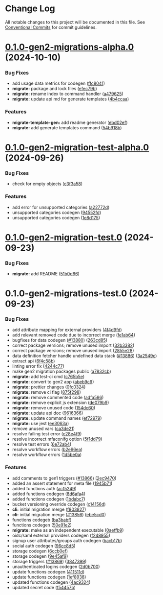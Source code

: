 # Change Log

All notable changes to this project will be documented in this file.
See [Conventional Commits](https://conventionalcommits.org) for commit guidelines.

# [0.1.0-gen2-migrations-alpha.0](https://github.com/aws-amplify/amplify-cli/compare/@aws-amplify/migrate@0.1.0-gen2-migration-test-alpha.0...@aws-amplify/migrate@0.1.0-gen2-migrations-alpha.0) (2024-10-10)


### Bug Fixes

* add usage data metrics for codegen ([ffc8041](https://github.com/aws-amplify/amplify-cli/commit/ffc8041041c6d1b66589c537e93f05a7453e5bc9))
* **migrate:** package and lock files ([efec79b](https://github.com/aws-amplify/amplify-cli/commit/efec79b285bbf5291d1223a1ff0efa448594dafc))
* **migrate:** rename index to command handler ([a479625](https://github.com/aws-amplify/amplify-cli/commit/a479625b705a9b26e30cb58aeca9cdc9c285642d))
* **migrate:** update api md for generate templates ([4b4ccaa](https://github.com/aws-amplify/amplify-cli/commit/4b4ccaa560b4e4af1c35115acfb21f1a5cab4b9a))


### Features

* **migrate-template-gen:** add readme generator ([ebd02ef](https://github.com/aws-amplify/amplify-cli/commit/ebd02efb22f187c163db694f4eabd584a43d9873))
* **migrate:** add generate templates command ([54b918b](https://github.com/aws-amplify/amplify-cli/commit/54b918b0c97da846baf9f1d715253299fe598930))





# [0.1.0-gen2-migration-test-alpha.0](https://github.com/aws-amplify/amplify-cli/compare/@aws-amplify/migrate@0.1.0-gen2-migration-test.0...@aws-amplify/migrate@0.1.0-gen2-migration-test-alpha.0) (2024-09-26)


### Bug Fixes

* check for empty objects ([c3f3a58](https://github.com/aws-amplify/amplify-cli/commit/c3f3a58ec1095b7051e701aa4f9e94ce0e45513a))


### Features

* add error for unsupported categories ([a22772d](https://github.com/aws-amplify/amplify-cli/commit/a22772d54c65ff59dffd5721e17ec4501c16d759))
* unsupported categories codegen ([94552fd](https://github.com/aws-amplify/amplify-cli/commit/94552fdeaca3ffdede0182adbef9a37885bff621))
* unsupported categories codegen ([1e8d175](https://github.com/aws-amplify/amplify-cli/commit/1e8d17585157a460ae8cf1f53546b270893e2b99))





# [0.1.0-gen2-migration-test.0](https://github.com/aws-amplify/amplify-cli/compare/@aws-amplify/migrate@0.1.0-gen2-migrations-test.0...@aws-amplify/migrate@0.1.0-gen2-migration-test.0) (2024-09-23)


### Bug Fixes

* **migrate:** add README ([51b0d66](https://github.com/aws-amplify/amplify-cli/commit/51b0d666292ae766b7b36ec3f171cb0f281674fc))





# 0.1.0-gen2-migrations-test.0 (2024-09-23)


### Bug Fixes

* add attribute mapping for external providers ([4f4d9fd](https://github.com/aws-amplify/amplify-cli/commit/4f4d9fd261eefbaca6bd3a563b03e59573869e91))
* add relevant removed code due to incorrect merge ([fe1ab64](https://github.com/aws-amplify/amplify-cli/commit/fe1ab6430a668fb55e280552cb358ae97503d002))
* bugfixes for data codegen ([#13880](https://github.com/aws-amplify/amplify-cli/issues/13880)) ([263cd85](https://github.com/aws-amplify/amplify-cli/commit/263cd85da1acb689e647db42fe0bf176da036cb5))
* correct package versions; remove unused import ([32b3382](https://github.com/aws-amplify/amplify-cli/commit/32b338286bef118f139ba0d0d98a9d45f23920fb))
* correct package versions; remove unused import ([2855e28](https://github.com/aws-amplify/amplify-cli/commit/2855e28744bc0d319ff85d7a7a1a36d5fbdad253))
* data definition fetcher handle undefined data stack ([#13886](https://github.com/aws-amplify/amplify-cli/issues/13886)) ([3a2549c](https://github.com/aws-amplify/amplify-cli/commit/3a2549cae564fa1291f44d64145c46d9df733fc3))
* extract api ([6f4c58b](https://github.com/aws-amplify/amplify-cli/commit/6f4c58b947fa3be4c2c7c200484fa46b6823bb30))
* linting error fix ([4244c77](https://github.com/aws-amplify/amplify-cli/commit/4244c77eb2141a9837de26287a6739d53701b79d))
* make gen2 migration packages public ([a7832cb](https://github.com/aws-amplify/amplify-cli/commit/a7832cb622cabf3eec3f770393477256117ea47d))
* **migrate:** add test-ci cmd ([c765b5e](https://github.com/aws-amplify/amplify-cli/commit/c765b5e0cfa8d0f8ac9bdd77c4eb3a261e0a933d))
* **migrate:** convert to gen2 app ([abeb9c9](https://github.com/aws-amplify/amplify-cli/commit/abeb9c9863c6aa78dde0f5b10228537f1038c9b1))
* **migrate:** prettier changes ([0fc0324](https://github.com/aws-amplify/amplify-cli/commit/0fc03241cc0095a45b1dc59f9102cdf3989daca7))
* **migrate:** remove ci flag ([875f298](https://github.com/aws-amplify/amplify-cli/commit/875f298014e02d1d4feb544bb097a7ae2aa991d8))
* **migrate:** remove commented code ([adfa586](https://github.com/aws-amplify/amplify-cli/commit/adfa586a431b14253b2515ce404bb388879a814b))
* **migrate:** remove explicit js extension ([de079b9](https://github.com/aws-amplify/amplify-cli/commit/de079b9295484a9c944ade6ee9845b2c46fc1b5c))
* **migrate:** remove unused code ([154dc60](https://github.com/aws-amplify/amplify-cli/commit/154dc6081b79109fccd9b365dbff7d563f3a427d))
* **migrate:** update api doc ([9616366](https://github.com/aws-amplify/amplify-cli/commit/9616366930d2ffb9d7f8c08f491e9fdb5ec321fa))
* **migrate:** update command names ([ef72979](https://github.com/aws-amplify/amplify-cli/commit/ef7297949d697c9c53f330745558246538f1343c))
* **migrate:** use jest ([ee3063a](https://github.com/aws-amplify/amplify-cli/commit/ee3063ac3a9d4947851675e3c88bd7239031ed0e))
* remove unused vars ([ca3de21](https://github.com/aws-amplify/amplify-cli/commit/ca3de21413a7860939c9c07b022d361bf0f99de7))
* resolve failing test error ([c28e4f9](https://github.com/aws-amplify/amplify-cli/commit/c28e4f9418d6f6b9139b5c0907c2b76f723d7311))
* resolve incorrect mfaconifg option ([5f1dd79](https://github.com/aws-amplify/amplify-cli/commit/5f1dd79bbebab1616a5752524d2ecb0ec255fd1a))
* resolve test errors ([6e72ab4](https://github.com/aws-amplify/amplify-cli/commit/6e72ab4b3db6cfb52dc72fbea2651874402c81ba))
* resolve workflow errors ([b2e96ea](https://github.com/aws-amplify/amplify-cli/commit/b2e96ea522810edcd4acc69a0b1fe2dc203edba7))
* resolve workflow errors ([1d5be0a](https://github.com/aws-amplify/amplify-cli/commit/1d5be0a175f1053a6302dd2c1c7032fa75356f83))


### Features

* add comments to gen1 triggers ([#13866](https://github.com/aws-amplify/amplify-cli/issues/13866)) ([2ec9470](https://github.com/aws-amplify/amplify-cli/commit/2ec947084a89bb000f2b34cc2662121e8cf04fb6))
* added an assert statement for meta file ([1945b71](https://github.com/aws-amplify/amplify-cli/commit/1945b71cb9c8ddf2cb652b2a87260ed1f643067d))
* added functions auth ([acf5249](https://github.com/aws-amplify/amplify-cli/commit/acf52491cb3454d29b63d80e2038489ab2a82592))
* added functions codegen ([8d6afa4](https://github.com/aws-amplify/amplify-cli/commit/8d6afa487e560db04692b8b815680d00e26924f9))
* added functions codegen ([1bdabc7](https://github.com/aws-amplify/amplify-cli/commit/1bdabc76ad20206dd2711997c8059248c5877a9f))
* bucket versioning override codegen ([c14156d](https://github.com/aws-amplify/amplify-cli/commit/c14156d4fed0514b0bf7ed6f885bac0419f3dcb2))
* **cli:** initial migration merge ([f803827](https://github.com/aws-amplify/amplify-cli/commit/f8038278b95d321aef4ff75b1bd5a604815fc821))
* **cli:** initial migration merge ([#13856](https://github.com/aws-amplify/amplify-cli/issues/13856)) ([ebe5cd0](https://github.com/aws-amplify/amplify-cli/commit/ebe5cd046cfb18c38ffdce17610ed3a133cc9d44))
* functions codegeb ([ba3babf](https://github.com/aws-amplify/amplify-cli/commit/ba3babfb1403e8f740e1cfbf795707cdd085612f))
* functions codegen ([50e91e2](https://github.com/aws-amplify/amplify-cli/commit/50e91e22fc97d4c8cee80dae17ab4b6976cccd40))
* **migrate:** make as an independent executable ([0aeffb9](https://github.com/aws-amplify/amplify-cli/commit/0aeffb96b9fad75549d76d19778725eb522ad64e))
* oidc/saml external providers codegen ([f248955](https://github.com/aws-amplify/amplify-cli/commit/f2489550925e2f90a53a7d0f833d53571a546ae1))
* signup user attributes/groups auth codegen ([bacb17b](https://github.com/aws-amplify/amplify-cli/commit/bacb17b29f3bd55ac9d28b55903d4091a5786b15))
* social auth codegen ([96cc8d5](https://github.com/aws-amplify/amplify-cli/commit/96cc8d580b39ba80745fd235bd00f2b724962adc))
* storage codegen ([6ccb0ef](https://github.com/aws-amplify/amplify-cli/commit/6ccb0ef8db64b079f15ed7f943a8ac4b27a42211))
* storage codegen ([9e45af9](https://github.com/aws-amplify/amplify-cli/commit/9e45af9c881572ce67d5bad7e05e057609c80b00))
* storage triggers ([#13869](https://github.com/aws-amplify/amplify-cli/issues/13869)) ([3847399](https://github.com/aws-amplify/amplify-cli/commit/38473994e563cd90452ecc50639ea056bb8dd039))
* unauthenticated logins codegen ([2d0b700](https://github.com/aws-amplify/amplify-cli/commit/2d0b700f099ceb36b70ab0745a562bcdd5f5ce4b))
* update functions codegen ([411511d](https://github.com/aws-amplify/amplify-cli/commit/411511d463ba1cccabcf179319eddff06f535c51))
* update functions codegen ([1ef8938](https://github.com/aws-amplify/amplify-cli/commit/1ef89380028856e39cfcb2b55e8fd1bd7f6e41ed))
* updated functions codegen ([4ac9324](https://github.com/aws-amplify/amplify-cli/commit/4ac932478633274e87524aea9eb9f48d3640d36c))
* updated secret code ([f54457b](https://github.com/aws-amplify/amplify-cli/commit/f54457b8280e4736ea84786f5879206d7eeed571))
